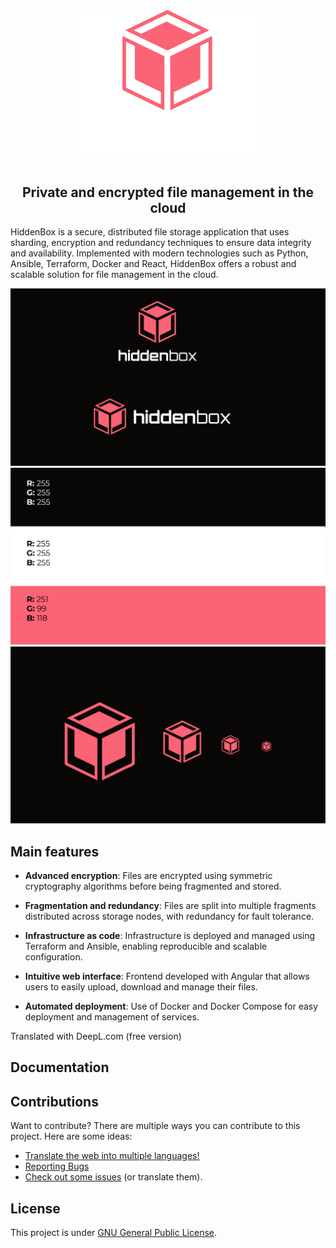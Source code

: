 <div align="center">
    <img src="docs/assets/imgs/hiddenbox-logo.png" alt="hiddenbox-logo" width="300">
    <br><br>
    <h2>Private and encrypted file management in the cloud
</div>

HiddenBox is a secure, distributed file storage application that uses sharding, encryption and redundancy techniques to ensure data integrity and availability. Implemented with modern technologies such as Python, Ansible, Terraform, Docker and React, HiddenBox offers a robust and scalable solution for file management in the cloud.

<div>
    <div align="center">
        <img src="docs/assets/imgs/hiddenbox-variety.png" alt="variety-logos" width="600">
    </div>
    <div align="center">
        <img src="docs/assets/imgs/hiddenbox-colors.png" alt="colors" width="600>
    </div>
    <div align="cener">
        <img src="docs/assets/imgs/hiddenbox-logo-size.png" alt="logo-size" width="600">
    </div>
</div>

## Main features

- **Advanced encryption**: Files are encrypted using symmetric cryptography algorithms before being fragmented and stored.

- **Fragmentation and redundancy**: Files are split into multiple fragments distributed across storage nodes, with redundancy for fault tolerance.

- **Infrastructure as code**: Infrastructure is deployed and managed using Terraform and Ansible, enabling reproducible and scalable configuration.

- **Intuitive web interface**: Frontend developed with Angular that allows users to easily upload, download and manage their files.

- **Automated deployment**: Use of Docker and Docker Compose for easy deployment and management of services.

Translated with DeepL.com (free version)

## Documentation

## Contributions

Want to contribute? There are multiple ways you can contribute to this project. Here are some ideas:

* [Translate the web into multiple languages!](/docs/CONTRIBUTING.md#translations)
* [Reporting Bugs](/docs/CONTRIBUTING.md#reporting-bugs) 
* [Check out some issues](https://github.com/sporestudio/hiddenbox/issues) (or translate them).

## License
This project is under [GNU General Public License](./LICENSE).
